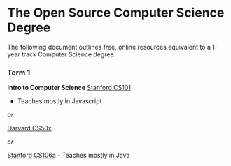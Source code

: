 # The Open Source Computer Science Degree

The following document outlines free, online resources equivalent to a 1-year track Computer Science degree.

### Term 1

**Intro to Computer Science**
[Stanford CS101](https://lagunita.stanford.edu/courses/Engineering/CS101/Summer2014/about)
- Teaches mostly in Javascript

*or*

[Harvard CS50x](https://www.edx.org/course/introduction-computer-science-harvardx-cs50x)

*or*

[Stanford CS106a](https://itunes.apple.com/us/itunes-u/programming-methodology/id384232896?mt=10) - Teaches mostly in Java